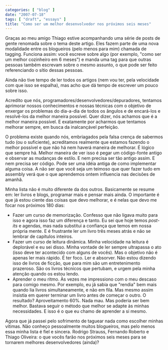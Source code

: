 ```yaml
---
categories: [ "blog" ]
date: "2007-07-18"
tags: [ "draft", "essays" ]
title: "Como ser um melhor desenvolvedor nos próximos seis meses"
---
```

Graças ao meu amigo Thiago estive acompanhando uma série de posts
de gente renomada sobre o tema deste artigo. Eles fazem parte de uma
nova modalidade entre os blogueiros (pelo menos para mim) chamada de
tagging. Funciona assim: você escreve sobre algo (por exemplo, "como
ser um melhor cozinheiro em 6 meses") e manda uma tag para que outras
pessoas também escrevam sobre o mesmo assunto, o que pode ser feito
referenciando o sítio dessas pessoas.

Ainda não tive tempo de ler todos os artigos (nem vou ter, pela
velocidade com que isso se espalha), mas acho que dá tempo de escrever
um pouco sobre isso.

Acredito que nós, programadores/desenvolvedores/depuradores, tentamos
aprimorar nossos conhecimentos e nossas técnicas com o objetivo de
enxergar os problemas do dia-a-dia de todos os ângulos e de encará-los
e resolvê-los da melhor maneira possível. Quer dizer, nós achamos que
é a melhor maneira possível. E exatamente por acharmos que tentamos
melhorar sempre, em busca da inalcançável perfeição.

O problema existe quando nós, embriagados pela falsa crença de sabermos
tudo (ou o suficiente), acreditamos realmente que estamos fazendo o melhor
possível e que não há nem haverá maneira de melhorar. É lógico que
sempre há. Melhor maneira de ver isso é pegar um código-fonte antigo e
observar as mudanças de estilo. E nem precisa ser tão antigo assim. E
nem precisa ser código. Pode ser uma idéia antiga de como implementar
alguma coisa. A não ser que você seja um teimoso que quer fazer tudo
em assembly verá que o que aprendemos ontem influencia nas decisões
de amanhã.

Minha lista não é muito diferente da dos outros. Basicamente se resume
em: ler livros e blogs, programar mais e pensar mais ainda. O importante
é que já estou ciente das coisas que devo melhorar, e é nelas que
devo me focar nos próximos 180 dias:

  * Fazer um curso de memorização. Confesso que não ligava muito para
  isso e agora isso faz um diferença e tanto. Eu sei que hoje temos
  _post-its_ e agendas, mas nada substitui a confiança que temos em
  nossa própria mente. E é frustrante ler um livro três meses atrás
  e não se lembrar de capítulos inteiros.
  * Fazer um curso de leitura dinâmica. Minha velocidade na leitura é
  deplorável e eu sei disso. Minha vontade de ler sempre ultrapassa o ato
  (isso deve ter acontecido com alguns de vocês). Mas o objetivo não
  é apenas ler mais rápido. É ter foco. Ler e absorver. Não estou
  dizendo isso de livros de ficção, que para mim são um entretenimento
  prazeroso. São os livros técnicos que pertubam, e urgem pela minha
  atenção quando os estou lendo.
  * Aprender o meu ritmo. Às vezes me impressiono com o meu descaso
  para comigo mesmo. Por exemplo, eu já sabia que "rendia" bem mais
  quando lia livros simultaneamente, e não em fila. Mas mesmo assim
  insistia em querer terminar um livro antes de começar o outro. O
  resultado? Aproveitamento 60%. Nada mau. Mas poderia ser bem
  melhor. Bastava seguir o método que melhor se adapte às minhas
  necessidades. E isso é o que eu chamo de aprender a si mesmo.

Agora que já passei pelo sofrimento de taguear nada como escolher minhas
vítimas. Não conheço pessoalmente muitos blogueiros, mas pelo menos
essa minha lista é fiel e sincera. Rodrigo Strauss, Fernando Roberto
e Thiago Oliveira: o que vocês farão nos próximos seis meses para se
tornarem melhores desenvolvedores (ainda)?
